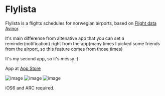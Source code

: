 Flylista
========
Flylista is a flights schedules for norwegian airports,
based on [Flight data Avinor](http://www.avinor.no/avinor/trafikk/50_Flydata).

It's main differense from altenative app that you can set a reminder(notification) right from the app(many times I picked some friends from the airport, so this feature comes from those times) 

It's my second app, so it's messy :)

App at [App Store](https://itunes.apple.com/app/flylista/id486934512?mt=8)

![image](http://farm9.staticflickr.com/8216/8277363792_39b8a24c80.jpg)  ![image](http://farm9.staticflickr.com/8081/8276306013_1f3ed5d7a2.jpg)  ![image](http://farm9.staticflickr.com/8350/8277363918_bb664fcd16.jpg)

iOS6 and ARC required.